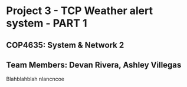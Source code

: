 # Project 3 - TCP Weather alert system - PART 1
## COP4635: System & Network 2
## Team Members: Devan Rivera, Ashley Villegas

Blahblahblah nlancncoe
